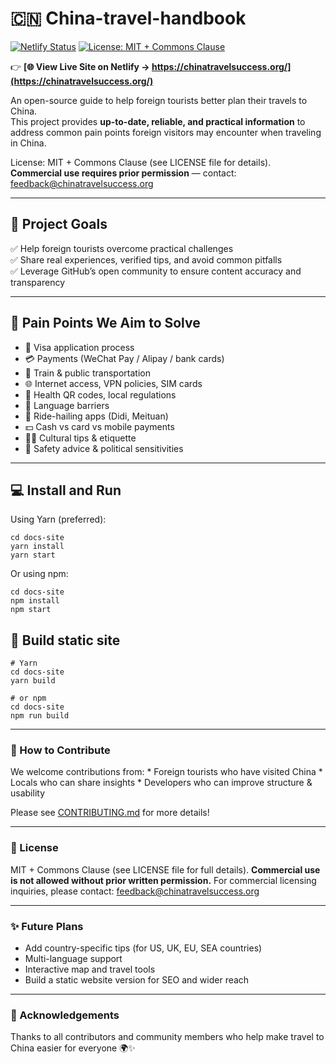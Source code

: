 # 🇨🇳 China-travel-handbook

[![Netlify Status](https://api.netlify.com/api/v1/badges/3ff47cb9-718d-4d99-90a2-eb209354c598/deploy-status)](https://app.netlify.com/projects/china-travel-handbook/deploys) [![License: MIT + Commons Clause](https://img.shields.io/badge/license-MIT--CommonsClause-blue.svg)](./LICENSE)

👉 **[🌐 View Live Site on Netlify → https://chinatravelsuccess.org/](https://chinatravelsuccess.org/)**

An open-source guide to help foreign tourists better plan their travels to China.  
This project provides **up-to-date, reliable, and practical information** to address common pain points foreign visitors may encounter when traveling in China.

License: MIT + Commons Clause (see LICENSE file for details).  
**Commercial use requires prior permission** — contact: feedback@chinatravelsuccess.org

---

## 🌟 Project Goals

✅ Help foreign tourists overcome practical challenges  
✅ Share real experiences, verified tips, and avoid common pitfalls  
✅ Leverage GitHub’s open community to ensure content accuracy and transparency  

---

## 🚧 Pain Points We Aim to Solve

- 🛂 Visa application process  
- 💳 Payments (WeChat Pay / Alipay / bank cards)  
- 🚄 Train & public transportation  
- 🌐 Internet access, VPN policies, SIM cards  
- 🏥 Health QR codes, local regulations  
- 💬 Language barriers  
- 🚖 Ride-hailing apps (Didi, Meituan)  
- 💵 Cash vs card vs mobile payments  
- 🙅‍♂️ Cultural tips & etiquette  
- 🔐 Safety advice & political sensitivities  

---

## 💻 Install and Run

Using Yarn (preferred):

```
cd docs-site
yarn install
yarn start
```

Or using npm:

```
cd docs-site
npm install
npm start
```

## 🚀 Build static site

```
# Yarn
cd docs-site
yarn build

# or npm
cd docs-site
npm run build
```

---
### 🤝 How to Contribute

We welcome contributions from:
	* 	Foreign tourists who have visited China
	* 	Locals who can share insights
	* 	Developers who can improve structure & usability

Please see [CONTRIBUTING.md](CONTRIBUTING.md) for more details!

---

### 📜 License

MIT + Commons Clause (see LICENSE file for full details).
**Commercial use is not allowed without prior written permission.**
For commercial licensing inquiries, please contact: feedback@chinatravelsuccess.org

---

### ✨ Future Plans
* Add country-specific tips (for US, UK, EU, SEA countries)
* Multi-language support
* Interactive map and travel tools
* Build a static website version for SEO and wider reach

---

### 🙏 Acknowledgements

Thanks to all contributors and community members who help make travel to China easier for everyone 🌍✨